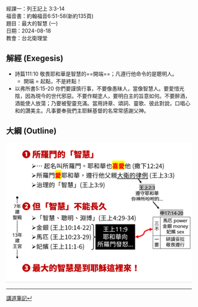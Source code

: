 經課一：列王記上 3:3-14  
福音書：約翰福音6:51-58(新約135頁)  
題目：最大的智慧 (一)  
日期：2024-08-18  
教會：台北衛理堂  



## 解經 (Exegesis)

- 詩篇111:10 敬畏耶和華是智慧的==開端==；凡遵行他命令的是聰明人。
	- 開端 = 起點，不是終點！
- 以弗所書5:15-20 你們要謹慎行事，不要像愚昧人，當像智慧人。要愛惜光陰，因為現今的世代邪惡。不要作糊塗人，要明白主的旨意如何。不要醉酒，酒能使人放蕩；乃要被聖靈充滿。當用詩章、頌詞、靈歌、彼此對說，口唱心和的讚美主。凡事要奉我們主耶穌基督的名常常感謝父神。


## 大綱 (Outline)
![images/1Ki.3.3-14.outline.png](images/1Ki.3.3-14.outline.png)️


---


[講道筆記↵](README.md)